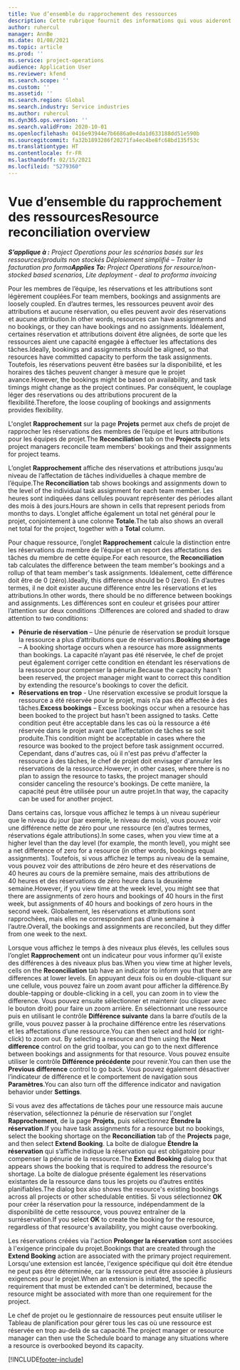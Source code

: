 ```yaml
---
title: Vue d’ensemble du rapprochement des ressources
description: Cette rubrique fournit des informations qui vous aideront à vous assurer que les réservations de ressources et les affectations pour les projets sont alignées.
author: ruhercul
manager: AnnBe
ms.date: 01/08/2021
ms.topic: article
ms.prod: ''
ms.service: project-operations
audience: Application User
ms.reviewer: kfend
ms.search.scope: ''
ms.custom: ''
ms.assetid: ''
ms.search.region: Global
ms.search.industry: Service industries
ms.author: ruhercul
ms.dyn365.ops.version: ''
ms.search.validFrom: 2020-10-01
ms.openlocfilehash: 0416e93944e7b6686a0e4da1d633188dd51e590b
ms.sourcegitcommit: fa32b1893286f20271fa4ec4be8fc68bd135f53c
ms.translationtype: HT
ms.contentlocale: fr-FR
ms.lasthandoff: 02/15/2021
ms.locfileid: "5279360"
---
```

# <a name="resource-reconciliation-overview"></a><span data-ttu-id="5a387-103">Vue d’ensemble du rapprochement des ressources</span><span class="sxs-lookup"><span data-stu-id="5a387-103">Resource reconciliation overview</span></span>

<span data-ttu-id="5a387-104">_**S’applique à :** Project Operations pour les scénarios basés sur les ressources/produits non stockés Déploiement simplifié – Traiter la facturation pro forma_</span><span class="sxs-lookup"><span data-stu-id="5a387-104">_**Applies To:** Project Operations for resource/non-stocked based scenarios, Lite deployment - deal to proforma invoicing_</span></span>

<span data-ttu-id="5a387-105">Pour les membres de l’équipe, les réservations et les attributions sont légèrement couplées.</span><span class="sxs-lookup"><span data-stu-id="5a387-105">For team members, bookings and assignments are loosely coupled.</span></span> <span data-ttu-id="5a387-106">En d’autres termes, les ressources peuvent avoir des attributions et aucune réservation, ou elles peuvent avoir des réservations et aucune attribution.</span><span class="sxs-lookup"><span data-stu-id="5a387-106">In other words, resources can have assignments and no bookings, or they can have bookings and no assignments.</span></span> <span data-ttu-id="5a387-107">Idéalement, certaines réservation et attributions doivent être alignées, de sorte que les ressources aient une capacité engagée à effectuer les affectations des tâches.</span><span class="sxs-lookup"><span data-stu-id="5a387-107">Ideally, bookings and assignments should be aligned, so that resources have committed capacity to perform the task assignments.</span></span> <span data-ttu-id="5a387-108">Toutefois, les réservations peuvent être basées sur la disponibilité, et les horaires des tâches peuvent changer à mesure que le projet avance.</span><span class="sxs-lookup"><span data-stu-id="5a387-108">However, the bookings might be based on availability, and task timings might change as the project continues.</span></span> <span data-ttu-id="5a387-109">Par conséquent, le couplage léger des réservations ou des attributions procurent de la flexibilité.</span><span class="sxs-lookup"><span data-stu-id="5a387-109">Therefore, the loose coupling of bookings and assignments provides flexibility.</span></span>

<span data-ttu-id="5a387-110">L'onglet **Rapprochement** sur la page **Projets** permet aux chefs de projet de rapprocher les réservations des membres de l’équipe et leurs attributions pour les équipes de projet.</span><span class="sxs-lookup"><span data-stu-id="5a387-110">The **Reconciliation** tab on the **Projects** page lets project managers reconcile team members' bookings and their assignments for project teams.</span></span>

<span data-ttu-id="5a387-111">L’onglet **Rapprochement** affiche des réservations et attributions jusqu’au niveau de l’affectation de tâches individuelles à chaque membre de l’équipe.</span><span class="sxs-lookup"><span data-stu-id="5a387-111">The **Reconciliation** tab shows bookings and assignments down to the level of the individual task assignment for each team member.</span></span> <span data-ttu-id="5a387-112">Les heures sont indiquées dans cellules pouvant représenter des périodes allant des mois à des jours.</span><span class="sxs-lookup"><span data-stu-id="5a387-112">Hours are shown in cells that represent periods from months to days.</span></span> <span data-ttu-id="5a387-113">L’onglet affiche également un total net général pour le projet, conjointement à une colonne **Totale**.</span><span class="sxs-lookup"><span data-stu-id="5a387-113">The tab also shows an overall net total for the project, together with a **Total** column.</span></span>

<span data-ttu-id="5a387-114">Pour chaque ressource, l’onglet **Rapprochement** calcule la distinction entre les réservations du membre de l’équipe et un report des affectations des tâches du membre de cette équipe.</span><span class="sxs-lookup"><span data-stu-id="5a387-114">For each resource, the **Reconciliation** tab calculates the difference between the team member's bookings and a rollup of that team member's task assignments.</span></span> <span data-ttu-id="5a387-115">Idéalement, cette différence doit être de 0 (zéro).</span><span class="sxs-lookup"><span data-stu-id="5a387-115">Ideally, this difference should be 0 (zero).</span></span> <span data-ttu-id="5a387-116">En d’autres termes, il ne doit exister aucune différence entre les réservations et les attributions.</span><span class="sxs-lookup"><span data-stu-id="5a387-116">In other words, there should be no difference between bookings and assignments.</span></span> <span data-ttu-id="5a387-117">Les différences sont en couleur et grisées pour attirer l’attention sur deux conditions :</span><span class="sxs-lookup"><span data-stu-id="5a387-117">Differences are colored and shaded to draw attention to two conditions:</span></span>

- <span data-ttu-id="5a387-118">**Pénurie de réservation** – Une pénurie de réservation se produit lorsque la ressource a plus d’attributions que de réservations.</span><span class="sxs-lookup"><span data-stu-id="5a387-118">**Booking shortage** – A booking shortage occurs when a resource has more assignments than bookings.</span></span> <span data-ttu-id="5a387-119">La capacité n’ayant pas été réservée, le chef de projet peut également corriger cette condition en étendant les réservations de la ressource pour compenser la pénurie.</span><span class="sxs-lookup"><span data-stu-id="5a387-119">Because the capacity hasn't been reserved, the project manager might want to correct this condition by extending the resource's bookings to cover the deficit.</span></span>
- <span data-ttu-id="5a387-120">**Réservations en trop** - Une réservation excessive se produit lorsque la ressource a été réservée pour le projet, mais n’a pas été affectée à des tâches.</span><span class="sxs-lookup"><span data-stu-id="5a387-120">**Excess bookings** – Excess bookings occur when a resource has been booked to the project but hasn't been assigned to tasks.</span></span> <span data-ttu-id="5a387-121">Cette condition peut être acceptable dans les cas où la ressource a été réservée dans le projet avant que l’affectation de tâches se soit produite.</span><span class="sxs-lookup"><span data-stu-id="5a387-121">This condition might be acceptable in cases where the resource was booked to the project before task assignment occurred.</span></span> <span data-ttu-id="5a387-122">Cependant, dans d'autres cas, où il n'est pas prévu d'affecter la ressource à des tâches, le chef de projet doit envisager d'annuler les réservations de la ressource.</span><span class="sxs-lookup"><span data-stu-id="5a387-122">However, in other cases, where there is no plan to assign the resource to tasks, the project manager should consider canceling the resource's bookings.</span></span> <span data-ttu-id="5a387-123">De cette manière, la capacité peut être utilisée pour un autre projet.</span><span class="sxs-lookup"><span data-stu-id="5a387-123">In that way, the capacity can be used for another project.</span></span>

<span data-ttu-id="5a387-124">Dans certains cas, lorsque vous affichez le temps à un niveau supérieur que le niveau du jour (par exemple, le niveau de mois), vous pouvez voir une différence nette de zéro pour une ressource (en d’autres termes, réservations égale attributions).</span><span class="sxs-lookup"><span data-stu-id="5a387-124">In some cases, when you view time at a higher level than the day level (for example, the month level), you might see a net difference of zero for a resource (in other words, bookings equal assignments).</span></span> <span data-ttu-id="5a387-125">Toutefois, si vous affichez le temps au niveau de la semaine, vous pouvez voir des attributions de zéro heure et des réservations de 40 heures au cours de la première semaine, mais des attributions de 40 heures et des réservations de zéro heure dans la deuxième semaine.</span><span class="sxs-lookup"><span data-stu-id="5a387-125">However, if you view time at the week level, you might see that there are assignments of zero hours and bookings of 40 hours in the first week, but assignments of 40 hours and bookings of zero hours in the second week.</span></span> <span data-ttu-id="5a387-126">Globalement, les réservations et attributions sont rapprochées, mais elles ne correspondent pas d’une semaine à l’autre.</span><span class="sxs-lookup"><span data-stu-id="5a387-126">Overall, the bookings and assignments are reconciled, but they differ from one week to the next.</span></span>

<span data-ttu-id="5a387-127">Lorsque vous affichez le temps à des niveaux plus élevés, les cellules sous l’onglet **Rapprochement** ont un indicateur pour vous informer qu’il existe des différences à des niveaux plus bas.</span><span class="sxs-lookup"><span data-stu-id="5a387-127">When you view time at higher levels, cells on the **Reconciliation** tab have an indicator to inform you that there are differences at lower levels.</span></span> <span data-ttu-id="5a387-128">En appuyant deux fois ou en double-cliquant sur une cellule, vous pouvez faire un zoom avant pour afficher la différence.</span><span class="sxs-lookup"><span data-stu-id="5a387-128">By double-tapping or double-clicking in a cell, you can zoom in to view the difference.</span></span> <span data-ttu-id="5a387-129">Vous pouvez ensuite sélectionner et maintenir (ou cliquer avec le bouton droit) pour faire un zoom arrière. En sélectionnant une ressource puis en utilisant le contrôle **Différence suivante** dans la barre d’outils de la grille, vous pouvez passer à la prochaine différence entre les réservations et les affectations d’une ressource.</span><span class="sxs-lookup"><span data-stu-id="5a387-129">You can then select and hold (or right-click) to zoom out. By selecting a resource and then using the **Next difference** control on the grid toolbar, you can go to the next difference between bookings and assignments for that resource.</span></span> <span data-ttu-id="5a387-130">Vous pouvez ensuite utiliser le contrôle **Différence précédente** pour revenir.</span><span class="sxs-lookup"><span data-stu-id="5a387-130">You can then use the **Previous difference** control to go back.</span></span> <span data-ttu-id="5a387-131">Vous pouvez également désactiver l’indicateur de différence et le comportement de navigation sous **Paramètres**.</span><span class="sxs-lookup"><span data-stu-id="5a387-131">You can also turn off the difference indicator and navigation behavior under **Settings**.</span></span>

<span data-ttu-id="5a387-132">Si vous avez des affectations de tâches pour une ressource mais aucune réservation, sélectionnez la pénurie de réservation sur l'onglet **Rapprochement**, de la page **Projets**, puis sélectionnez **Étendre la réservation**.</span><span class="sxs-lookup"><span data-stu-id="5a387-132">If you have task assignments for a resource but no bookings, select the booking shortage on the **Reconciliation** tab of the **Projects** page, and then select **Extend Booking**.</span></span> <span data-ttu-id="5a387-133">La boîte de dialogue **Étendre la réservation** qui s’affiche indique la réservation qui est obligatoire pour compenser la pénurie de la ressource.</span><span class="sxs-lookup"><span data-stu-id="5a387-133">The **Extend Booking** dialog box that appears shows the booking that is required to address the resource's shortage.</span></span> <span data-ttu-id="5a387-134">La boîte de dialogue présente également les réservations existantes de la ressource dans tous les projets ou d’autres entités planifiables.</span><span class="sxs-lookup"><span data-stu-id="5a387-134">The dialog box also shows the resource's existing bookings across all projects or other schedulable entities.</span></span> <span data-ttu-id="5a387-135">Si vous sélectionnez **OK** pour créer la réservation pour la ressource, indépendamment de la disponibilité de cette ressource, vous pouvez entraîner de la surréservation.</span><span class="sxs-lookup"><span data-stu-id="5a387-135">If you select **OK** to create the booking for the resource, regardless of that resource's availability, you might cause overbooking.</span></span>

<span data-ttu-id="5a387-136">Les réservations créées via l'action **Prolonger la réservation** sont associées à l'exigence principale du projet.</span><span class="sxs-lookup"><span data-stu-id="5a387-136">Bookings that are created through the **Extend Booking** action are associated with the primary project requirement.</span></span> <span data-ttu-id="5a387-137">Lorsqu'une extension est lancée, l'exigence spécifique qui doit être étendue ne peut pas être déterminée, car la ressource peut être associée à plusieurs exigences pour le projet.</span><span class="sxs-lookup"><span data-stu-id="5a387-137">When an extension is initiated, the specific requirement that must be extended can't be determined, because the resource might be associated with more than one requirement for the project.</span></span>

<span data-ttu-id="5a387-138">Le chef de projet ou le gestionnaire de ressources peut ensuite utiliser le Tableau de planification pour gérer tous les cas où une ressource est réservée en trop au-delà de sa capacité.</span><span class="sxs-lookup"><span data-stu-id="5a387-138">The project manager or resource manager can then use the Schedule board to manage any situations where a resource is overbooked beyond its capacity.</span></span>


[!INCLUDE[footer-include](../includes/footer-banner.md)]